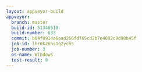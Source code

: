 ```yaml
---
layout: appveyor-build
appveyor:
  branch: master
  build-id: 51346510
  build-number: 633
  commit: b04f0914a6aad266fd765cd2b7e4092c9d90b45f
  job-id: lhr0k26hs1q2ych5
  job-number: 3
  os-name: Windows
  test-result: 0
---
```

